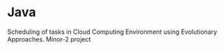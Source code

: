# Java
Scheduling of tasks in Cloud Computing Environment using Evolutionary     Approaches.
Minor-2 project
